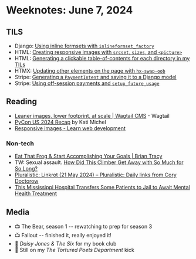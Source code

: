 # Weeknotes: June 7, 2024

## TILS 

- Django: [Using inline formsets with `inlineformset_factory`](https://github.com/williln/til/blob/main/django/using_inline_formsets.md)
- HTML: [Creating responsive images with `srcset`, `sizes`, and `<picture>`](https://github.com/williln/til/blob/main/html/responsive_images_with_picture_element.md)
- HTML: [Generating a clickable table-of-contents for each directory in my TILs](https://github.com/williln/til/blob/main/python/generate_toc_for_subdirectory.md)
- HTMX: [Updating other elements on the page with `hx-swap-oob`](https://github.com/williln/til/blob/main/htmx/out_of_band_swaps.md)
- Stripe: [Generating a `PaymentIntent` and saving it to a Django model](https://github.com/williln/til/blob/main/stripe/payment_intents.md)
- Stripe: [Using off-session payments and `setup_future_usage`](https://github.com/williln/til/blob/main/stripe/off_session_payments.md)

## Reading  

- [Leaner images, lower footprint, at scale | Wagtail CMS](https://wagtail.org/blog/leaner-images-lower-footprint-at-scale/) - Wagtail 
- [PyCon US 2024 Recap](https://katherinemichel.github.io/portfolio/pycon-us-2024-recap.html) by Kati Michel 
- [Responsive images - Learn web development](https://developer.mozilla.org/en-US/docs/Learn/HTML/Multimedia_and_embedding/Responsive_images)

### Non-tech 

- [Eat That Frog & Start Accomplishing Your Goals | Brian Tracy](https://www.briantracy.com/blog/time-management/the-truth-about-frogs/)
- TW: Sexual assault. [How Did This Climber Get Away with So Much for So Long?](https://www.outsideonline.com/outdoor-adventure/climbing/climber-charles-barrett-assault-trial/)
- [Pluralistic: Linkrot (21 May 2024) – Pluralistic: Daily links from Cory Doctorow](https://pluralistic.net/2024/05/21/noway-back-machine/)
- [This Mississippi Hospital Transfers Some Patients to Jail to Await Mental Health Treatment](https://www.propublica.org/article/baptist-desoto-hospital-civil-commitment-jail)

## Media 

- 📺 The Bear, season 1 -- rewatching to prep for season 3
- 📺 Fallout -- finished it, really enjoyed it!
- 📖 _Daisy Jones & The Six_ for my book club
- 🎵 Still on my _The Tortured Poets Department_ kick
